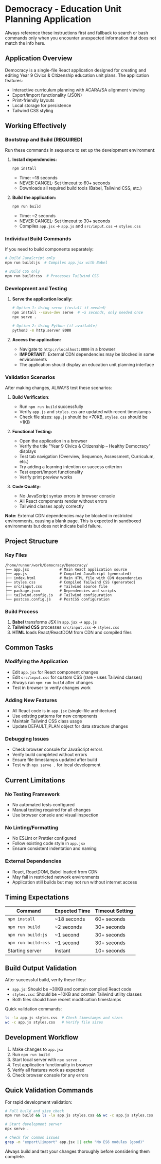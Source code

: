 # Democracy - Education Unit Planning Application

Always reference these instructions first and fallback to search or bash commands only when you encounter unexpected information that does not match the info here.

## Application Overview

Democracy is a single-file React application designed for creating and editing Year 9 Civics & Citizenship education unit plans. The application features:
- Interactive curriculum planning with ACARA/SA alignment viewing
- Export/import functionality (JSON)
- Print-friendly layouts
- Local storage for persistence
- Tailwind CSS styling

## Working Effectively

### Bootstrap and Build (REQUIRED)
Run these commands in sequence to set up the development environment:

1. **Install dependencies:** 
   ```bash
   npm install
   ```
   - Time: ~18 seconds
   - NEVER CANCEL: Set timeout to 60+ seconds
   - Downloads all required build tools (Babel, Tailwind CSS, etc.)

2. **Build the application:**
   ```bash
   npm run build
   ```
   - Time: ~2 seconds 
   - NEVER CANCEL: Set timeout to 30+ seconds
   - Compiles `app.jsx` → `app.js` and `src/input.css` → `styles.css`

### Individual Build Commands
If you need to build components separately:

```bash
# Build JavaScript only
npm run build:js  # Compiles app.jsx with Babel

# Build CSS only  
npm run build:css  # Processes Tailwind CSS
```

### Development and Testing
1. **Serve the application locally:**
   ```bash
   # Option 1: Using serve (install if needed)
   npm install --save-dev serve  # ~5 seconds, only needed once
   npx serve .
   
   # Option 2: Using Python (if available)
   python3 -m http.server 8080
   ```

2. **Access the application:**
   - Navigate to `http://localhost:8080` in a browser
   - **IMPORTANT**: External CDN dependencies may be blocked in some environments
   - The application should display an education unit planning interface

### Validation Scenarios
After making changes, ALWAYS test these scenarios:

1. **Build Verification:**
   - Run `npm run build` successfully
   - Verify `app.js` and `styles.css` are updated with recent timestamps
   - Check file sizes: `app.js` should be >70KB, `styles.css` should be >1KB

2. **Functional Testing:**
   - Open the application in a browser
   - Verify the title "Year 9 Civics & Citizenship – Healthy Democracy" displays
   - Test tab navigation (Overview, Sequence, Assessment, Curriculum, etc.)
   - Try adding a learning intention or success criterion
   - Test export/import functionality
   - Verify print preview works

3. **Code Quality:**
   - No JavaScript syntax errors in browser console
   - All React components render without errors
   - Tailwind classes apply correctly
   
**Note:** External CDN dependencies may be blocked in restricted environments, causing a blank page. This is expected in sandboxed environments but does not indicate build failure.

## Project Structure

### Key Files
```
/home/runner/work/Democracy/Democracy/
├── app.jsx              # Main React application source
├── app.js               # Compiled JavaScript (generated)
├── index.html           # Main HTML file with CDN dependencies
├── styles.css           # Compiled Tailwind CSS (generated)
├── src/input.css        # Tailwind source file
├── package.json         # Dependencies and scripts
├── tailwind.config.js   # Tailwind configuration
└── postcss.config.js    # PostCSS configuration
```

### Build Process
1. **Babel** transforms JSX in `app.jsx` → `app.js`
2. **Tailwind CSS** processes `src/input.css` → `styles.css`
3. **HTML** loads React/ReactDOM from CDN and compiled files

## Common Tasks

### Modifying the Application
- Edit `app.jsx` for React component changes
- Edit `src/input.css` for custom CSS (rare - uses Tailwind classes)
- Always run `npm run build` after changes
- Test in browser to verify changes work

### Adding New Features
- All React code is in `app.jsx` (single-file architecture)
- Use existing patterns for new components
- Maintain Tailwind CSS class usage
- Update DEFAULT_PLAN object for data structure changes

### Debugging Issues
- Check browser console for JavaScript errors
- Verify build completed without errors
- Ensure file timestamps updated after build
- Test with `npx serve .` for local development

## Current Limitations

### No Testing Framework
- No automated tests configured
- Manual testing required for all changes
- Use browser console and visual inspection

### No Linting/Formatting
- No ESLint or Prettier configured
- Follow existing code style in `app.jsx`
- Ensure consistent indentation and naming

### External Dependencies
- React, ReactDOM, Babel loaded from CDN
- May fail in restricted network environments
- Application still builds but may not run without internet access

## Timing Expectations

| Command | Expected Time | Timeout Setting |
|---------|---------------|-----------------|
| `npm install` | ~18 seconds | 60+ seconds |
| `npm run build` | ~2 seconds | 30+ seconds |
| `npm run build:js` | ~1 second | 30+ seconds |
| `npm run build:css` | ~1 second | 30+ seconds |
| Starting server | Instant | 10+ seconds |

## Build Output Validation

After successful build, verify these files:
- `app.js`: Should be ~30KB and contain compiled React code
- `styles.css`: Should be ~10KB and contain Tailwind utility classes  
- Both files should have recent modification timestamps

Quick validation commands:
```bash
ls -la app.js styles.css  # Check timestamps and sizes
wc -c app.js styles.css   # Verify file sizes
```

## Development Workflow

1. Make changes to `app.jsx`
2. Run `npm run build`
3. Start local server with `npx serve .`
4. Test application functionality in browser
5. Verify all features work as expected
6. Check browser console for any errors

## Quick Validation Commands

For rapid development validation:
```bash
# Full build and size check
npm run build && ls -la app.js styles.css && wc -c app.js styles.css

# Start development server
npx serve . 

# Check for common issues
grep -n "export\|import" app.jsx || echo "No ES6 modules (good)"
```

Always build and test your changes thoroughly before considering them complete.